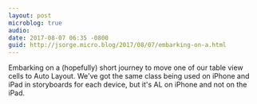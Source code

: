 ```yaml
---
layout: post
microblog: true
audio: 
date: 2017-08-07 06:35 -0800
guid: http://jsorge.micro.blog/2017/08/07/embarking-on-a.html
---
```

Embarking on a (hopefully) short journey to move one of our table view cells to Auto Layout. We've got the same class being used on iPhone and iPad in storyboards for each device, but it's AL on iPhone and not on the iPad.
